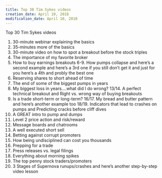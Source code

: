 ```yaml
---
title: Top 30 Tim Sykes videos
creation_date: April 10, 2018
modification_date: April 10, 2018
---
```



Top 30 Tim Sykes videos

1. 30-minute webinar explaining the basics
2. 35-minutes more of the basics
3. 30-minute video on how to spot a breakout before the stock triples
4. The importance of my favorite broker
5. How to buy earnings breakouts
6-9. How pumps collapse and here’s a second example and here’s a 3rd one if you still don’t get it and just for you here’s a 4th and probly the best one
10. Reserving shares to short ahead of time
11. The end of some of the biggest pumps in years
12. My biggest loss in years….what did I do wrong?
13/14. A perfect technical breakout and Right vs. wrong way of buying breakouts
15. Is a trade short-term or long-term?
16/17. My bread and butter pattern and here’s another example too
18/19. Indicators that lead to crashes on pumps and Predicting cracks before cliff dives
20. A GREAT intro to pump and dumps
21. Level 2 price action and risk/reward
22. Message boards and chatrooms
23. A well executed short sell
24. Betting against corrupt promoters
25. How being undisciplined can cost you thousands
26. Prepping for a trade
27. Press releases vs. legal filings
28. Everything about morning spikes
29. The top penny stock traders/promoters
30. 3 Stages of Supernova runups/crashes and here’s another step-by-step video lesson
